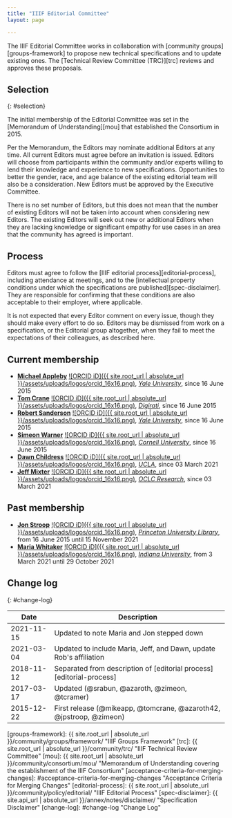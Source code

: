 ```yaml
---
title: "IIIF Editorial Committee"
layout: page

---
```


The IIIF Editorial Committee works in collaboration with [community groups][groups-framework] to propose new technical specifications and to update existing ones. The [Technical Review Committee (TRC)][trc] reviews and approves these proposals.

## Selection
{: #selection}

The initial membership of the Editorial Committee was set in the [Memorandum of Understanding][mou] that established the Consortium in 2015.

Per the Memorandum, the Editors may nominate additional Editors at any time. All current Editors must agree before an invitation is issued. Editors will choose from participants within the community and/or experts willing to lend their knowledge and experience to new specifications. Opportunities to better the gender, race, and age balance of the existing editorial team will also be a consideration. New Editors must be approved by the Executive Committee.

There is no set number of Editors, but this does not mean that the number of existing Editors will not be taken into account when considering new Editors. The existing Editors will seek out new or additional Editors when they are lacking knowledge or significant empathy for use cases in an area that the community has agreed is important.

## Process

Editors must agree to follow the [IIIF editorial process][editorial-process], including attendance at meetings, and to the [intellectual property conditions under which the specifications are published][spec-disclaimer]. They are responsible for confirming that these conditions are also acceptable to their employer, where applicable.

It is not expected that every Editor comment on every issue, though they should make every effort to do so. Editors may be dismissed from work on a specification, or the Editorial group altogether, when they fail to meet the expectations of their colleagues, as described here.

## Current membership

  * **[Michael Appleby](https://orcid.org/0000-0002-1266-298X)** [![ORCID iD]({{ site.root_url | absolute_url }}/assets/uploads/logos/orcid_16x16.png)](https://orcid.org/0000-0002-1266-298X), [_Yale University_](http://www.yale.edu/), since 16 June 2015
  * **[Tom Crane](https://orcid.org/0000-0003-1881-243X)** [![ORCID iD]({{ site.root_url | absolute_url }}/assets/uploads/logos/orcid_16x16.png)](https://orcid.org/0000-0003-1881-243X), [_Digirati_](http://digirati.com/), since 16 June 2015
  * **[Robert Sanderson](https://orcid.org/0000-0003-4441-6852)** [![ORCID iD]({{ site.root_url | absolute_url }}/assets/uploads/logos/orcid_16x16.png)](https://orcid.org/0000-0003-4441-6852), [_Yale University_](http://www.yale.edu/), since 16 June 2015
  * **[Simeon Warner](https://orcid.org/0000-0002-7970-7855)** [![ORCID iD]({{ site.root_url | absolute_url }}/assets/uploads/logos/orcid_16x16.png)](https://orcid.org/0000-0002-7970-7855), [_Cornell University_](https://www.cornell.edu/), since 16 June 2015
  * **[Dawn Childress](https://orcid.org/0000-0003-2602-2788)** [![ORCID iD]({{ site.root_url | absolute_url }}/assets/uploads/logos/orcid_16x16.png)](https://orcid.org/0000-0003-2602-2788), [_UCLA_](https://www.ucla.edu/), since 03 March 2021
  * **[Jeff Mixter](https://orcid.org/0000-0002-8411-2952)** [![ORCID iD]({{ site.root_url | absolute_url }}/assets/uploads/logos/orcid_16x16.png)](https://orcid.org/0000-0002-8411-2952), [_OCLC Research_](https://www.oclc.org/research/home.html), since 03 March 2021

## Past membership

  * **[Jon Stroop](https://orcid.org/0000-0002-0367-1243)** [![ORCID iD]({{ site.root_url | absolute_url }}/assets/uploads/logos/orcid_16x16.png)](https://orcid.org/0000-0002-0367-1243), [_Princeton University Library_](https://library.princeton.edu/), from 16 June 2015 until 15 November 2021
  * **[Maria Whitaker](https://orcid.org/0000-0002-3003-8582)** [![ORCID iD]({{ site.root_url | absolute_url }}/assets/uploads/logos/orcid_16x16.png)](https://orcid.org/0000-0002-3003-8582), [_Indiana University_](https://indiana.edu), from 3 March 2021 until 29 October 2021

## Change log
{: #change-log}

 | Date       | Description                                                          |
 | ---------- | -------------------------------------------------------------------- |
 | 2021-11-15 | Updated to note Maria and Jon stepped down                           |
 | 2021-03-04 | Updated to include Maria, Jeff, and Dawn, update Rob's affiliation   |
 | 2018-11-12 | Separated from description of [editorial process][editorial-process] |
 | 2017-03-17 | Updated (@srabun, @azaroth, @zimeon, @tcramer)                       |
 | 2015-12-22 | First release (@mikeapp, @tomcrane, @azaroth42, @jpstroop, @zimeon)  |

[groups-framework]: {{ site.root_url | absolute_url }}/community/groups/framework/ "IIIF Groups Framework"
[trc]: {{ site.root_url | absolute_url }}/community/trc/ "IIIF Technical Review Committee"
[mou]: {{ site.root_url | absolute_url }}/community/consortium/mou/ "Memorandum of Understanding covering the establishment of the IIIF Consortium"
[acceptance-criteria-for-merging-changes]: #acceptance-criteria-for-merging-changes "Acceptance Criteria for Merging Changes"
[editorial-process]: {{ site.root_url | absolute_url }}/community/policy/editorial/ "IIIF Editorial Process"
[spec-disclaimer]: {{ site.api_url | absolute_url }}/annex/notes/disclaimer/ "Specification Disclaimer"
[change-log]: #change-log "Change Log"
